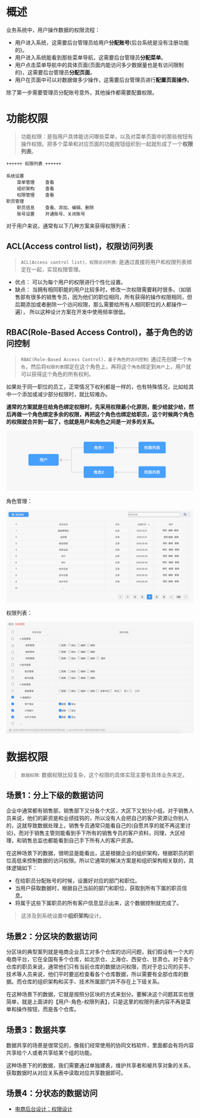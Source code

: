 # 概述

业务系统中，用户操作数据的权限流程：

* 用户进入系统，这需要后台管理员给用户**分配账号**(后台系统是没有注册功能的)。
* 用户进入系统能看到那些菜单导航，这需要后台管理员**分配菜单**。
* 用户点击菜单导航中的具体页面(页面内能访问多少数据量也是有访问限制的)，这需要后台管理员**分配页面**。
* 用户在页面中可以对数据做多少操作，这需要后台管理员进行**配置页面操作**。

除了第一步需要管理员分配账号意外，其他操作都需要配置权限。 

# 功能权限

> 功能权限：是指用户具体能访问哪些菜单，以及对菜单页面中的那些按钮有操作权限。把多个菜单和对应页面的功能按钮组织到一起就形成了一个**权限列表**。

```
++++++ 权限列表 ++++++

系统设置
	菜单管理	查看
	组织架构	查看
	权限管理	查看
职员管理
	职员信息	查看、添加、编辑、删除
	账号设置	开通账号、关闭账号
```

对于用户来说，通常有以下几种方案来获得权限列表：


## ACL(Access control list)，权限访问列表

> `ACL(Access control list)，权限访问列表`: 是通过直接将用户和权限列表绑定在一起，实现权限管理。

* 优点： 可以为每个用户的权限进行个性化设置。
* 缺点： 当拥有相同职能的用户比较多时，修改一次权限需要耗时很多。（如销售部有很多的销售专员，因为他们的职位相同，所有获得的操作权限相同，但后期添加或者删除一个访问权限，那么需要给所有人相同职位的人都操作一遍）， 所以这种设计方案在开发中使用频率很低。


## RBAC(Role-Based Access Control)，基于角色的访问控制

> `RBAC(Role-Based Access Control)，基于角色的访问控制`: 通过先创建一个`角色`，然后将`权限列表`绑定在这个角色上，再将这个`角色`绑定到`用户`上，用户就可以获得这个角色的所有权利。

如果处于同一职位的员工，正常情况下权利都是一样的，也有特殊情况，比如给其中一个添加或减少部分权限时，就比较难办。

**通常的方案就是在给角色绑定权限时，先采用权限最小化原则，能少给就少给，然后再做一个角色绑定多余的权限，再把这个角色也绑定给职员，这个时候两个角色的权限就合并到一起了，也就是用户和角色之间是一对多的关系。**

<img src="/assets/images/e_commerce/03.png"/>

角色管理：

<img src="/assets/images/e_commerce/04.png"/>

权限列表：

<img src="/assets/images/e_commerce/05.png"/>

# 数据权限

> `数据权限`: 数据权限比较复杂，这个权限的具体实现主要有具体业务来定。

## 场景1：分上下级的数据访问

企业中通常都有销售部，销售部下又分各个大区，大区下又划分小组。对于销售人员来说，他们的薪资是和业绩挂钩的，所以没有人会把自己的客户资源让你别人的，这就导致数据处理上，销售专员通常只能看自己的(自愿共享的就不再这里讨论)，而对于销售主管则能看到手下所有的销售专员的客户资料，同理，大区经理，和销售总监也都能看到自己手下所有人的客户资源。

在这种场景下的数据，很明显是能看出，这是根据企业的组织架构，根据职员的职位高低来控制数据的访问权限。所以它通常的解决方案是和组织架构相关联的，具体逻辑如下：

* 在给职员分配账号的时候，设置好对应的部门和职位。
* 当用户获取数据时，根据自己当前的部门和职位，获取到所有下属的职员信息。
* 将属于这些下属职员的所有客户信息显示出来，这个数据控制就完成了。

> 这涉及到系统设置中**组织架构**设计。

## 场景2：分区块的数据访问

分区块的典型案列就是电商企业员工对多个仓库的访问问题，我们假设有一个大的电商平台，它在全国有多个仓库，如北京仓、上海仓、西安仓、甘肃仓。对于各个仓库的职员来说，通常他们只有当前仓库的数据访问权限，而对于总公司的买手、技术等人员来说，他们平时要巡检查看各个仓库数据，所以需要有全部仓库的数据。而仓库的组织架构和买手、技术所属部门并不存在上下级关系。

在这种场景下的数据，它就是按照分区块的方式来划分。要解决这个问题其实也很简单，就是上面讲的【用户-角色-权限列表】，只是这里的权限列表内容不再是菜单和操作按钮，而是各个仓库。

## 场景3：数据共享

数据共享的场景是很常见的，像我们经常使用的协同文档软件，里面都会有将内容共享给个人或者共享给某个组的功能。

这种场景下的的数据，我们需要通过单独建表，维护共享者和被共享对象的关系，获取数据时从对应关系表中读取对应共享数据即可。

## 场景4：分状态的数据访问

* [电商后台设计：权限设计](http://www.woshipm.com/pd/4055860.html)

